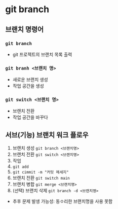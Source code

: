 # git branch

## 브랜치 명령어

### `git branch`
- git 프로젝트의 브랜치 목록 출력

### `git branh <브랜치 명>`
- 새로운 브랜치 생성
- 작업 공간을 생성

### `git switch <브랜치 명>`
- 브랜치 전환
- 작업 공간을 바꾸다

## 서브(기능) 브랜치 워크 플로우
1. 브랜치 생성 `git branch <브랜치명>`
2. 브랜치 전환 `git switch <브랜치명>`
3. 작업
4. `git add`
5. `git cimmit -m "커밋 메세지"`
6. 브랜치 전환 `git switch main`
7. 브랜치 병합 `git merge <브랜치명>`
8. (선택) 브랜치 삭제 `git branch -d <브랜치명>`
  - 추후 문제 발생 가능성: 동ㅇ리한 브랜치명을 사용 못함